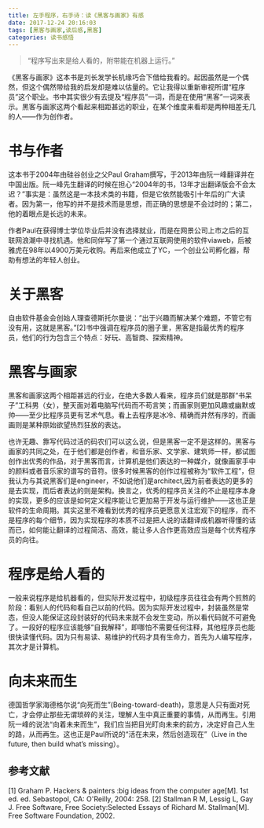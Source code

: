 ```yaml
---
title: 左手程序，右手诗：读《黑客与画家》有感
date: 2017-12-24 20:16:03
tags: [黑客与画家,读后感,黑客]
categories: 读书感悟
---
```


>“程序写出来是给人看的，附带能在机器上运行。”

《黑客与画家》这本书是刘长发学长机缘巧合下借给我看的。起因虽然是一个偶然，但这个偶然带给我的启发却是难以估量的。它让我得以重新审视所谓“程序员”这个职业。书中其实很少有去提及“程序员”一词，而是在使用“黑客”一词来表示。黑客与画家这两个看起来相距甚远的职业，在某个维度来看却是两种相差无几的人——作为创作者。

<!-- more -->

# 书与作者

这本书于2004年由硅谷创业之父Paul Graham撰写，于2013年由阮一峰翻译并在中国出版。阮一峰先生翻译的时候在担心“2004年的书，13年才出翻译版会不会太迟？”事实是：虽然这是一本技术类的书籍，但是它依然能吸引十年后的广大读者。因为第一，他写的并不是技术而是思想，而正确的思想是不会过时的；第二，他的着眼点是长远的未来。

作者Paul在获得博士学位毕业后并没有选择就业，而是在网景公司上市之后的互联网浪潮中寻找机遇。他和同伴写了第一个通过互联网使用的软件viaweb，后被雅虎在98年以4900万美元收购。再后来他成立了YC，一个创业公司孵化器，帮助有想法的年轻人创业。

# 关于黑客
自由软件基金会创始人理查德斯托尔曼说：“出于兴趣而解决某个难题，不管它有没有用，这就是黑客。”[2]书中强调在程序员的圈子里，黑客是指最优秀的程序员，他们的行为包含三个特点：好玩、高智商、探索精神。

# 黑客与画家
黑客和画家这两个相距甚远的行业，在绝大多数人看来，程序员们就是那群“书呆子”工科男（女），整天面对着电脑写代码而不苟言笑；而画家则更加风趣或幽默或帅——至少比程序员更有艺术气息。看上去程序是冰冷、精确而井然有序的，而画画则是某种原始欲望热烈狂放的表达。

也许无趣、靠写代码过活的码农们可以这么说，但是黑客一定不是这样的。黑客与画家的共同之处，在于他们都是创作者，和音乐家、文学家、建筑师一样，都试图创作出优秀的作品，对于黑客而言，计算机是他们表达的一种媒介，就像画家手中的颜料或者音乐家的谱写的音符。很多时候黑客的创作过程被称为“软件工程”，但我认为与其说黑客们是engineer，不如说他们是architect,因为前者表达的更多的是去实现，而后者表达的则是架构。换言之，优秀的程序员关注的不止是程序本身的实现，更多的应该是如何定义程序能让它更加易于开发与运行维护——这也正是软件的生命周期。其实这里不难看到优秀的程序员更愿意关注宏观下的程序，而不是程序的每个细节，因为实现程序的本质不过是把人说的话翻译成机器听得懂的话而已，如何能让翻译的过程简洁、高效，能让多人合作更高效应当是每个优秀程序员的向往。

# 程序是给人看的
一般来说程序是给机器看的，但实际开发过程中，初级程序员往往会有两个煎熬的阶段：看别人的代码和看自己以前的代码。因为实际开发过程中，封装虽然是常态，但没人能保证这段封装好的代码未来就不会发生变动，所以看代码就不可避免了。一段好的程序应该能够“自我解释”，即哪怕不需要任何注释，其他程序员也能很快读懂代码。因为只有易读、易维护的代码才具有生命力，首先为人编写程序，其次才是计算机。

# 向未来而生

德国哲学家海德格尔说“向死而生”(Being-toward-death)，意思是人只有面对死亡，才会停止那些无谓琐碎的关注，理解人生中真正重要的事情，从而再生。引用阮一峰的说法“向着未来而生”，我们应当把目光盯向未来的前方，决定好自己人生的路，从而再生。这也正是Paul所说的“活在未来，然后创造现在”（Live in the future, then build what’s missing）。

## 参考文献
[1] Graham P. Hackers & painters :big ideas from the computer age[M]. 1st ed. ed. Sebastopol, CA: O'Reilly, 2004: 258.
[2] Stallman R M, Lessig L, Gay J. Free Software, Free Society:Selected Essays of Richard M. Stallman[M]. Free Software Foundation, 2002.


